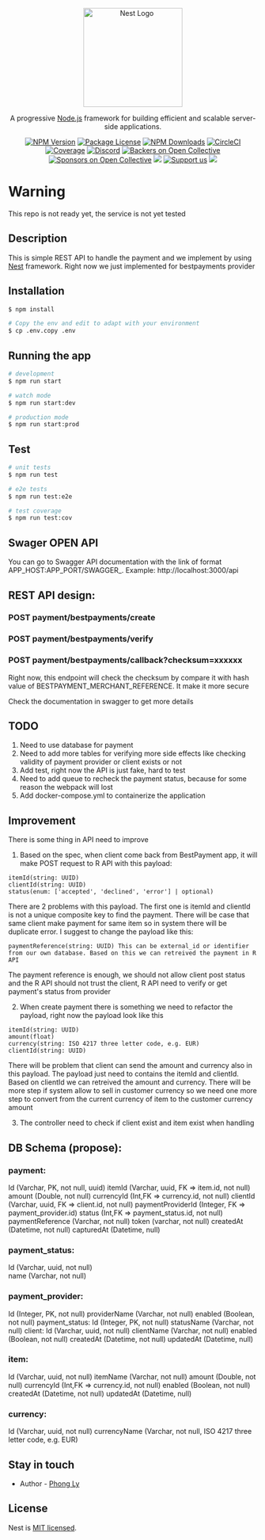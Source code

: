 <p align="center">
  <a href="http://nestjs.com/" target="blank"><img src="https://nestjs.com/img/logo-small.svg" width="200" alt="Nest Logo" /></a>
</p>

[circleci-image]: https://img.shields.io/circleci/build/github/nestjs/nest/master?token=abc123def456
[circleci-url]: https://circleci.com/gh/nestjs/nest

  <p align="center">A progressive <a href="http://nodejs.org" target="_blank">Node.js</a> framework for building efficient and scalable server-side applications.</p>
    <p align="center">
<a href="https://www.npmjs.com/~nestjscore" target="_blank"><img src="https://img.shields.io/npm/v/@nestjs/core.svg" alt="NPM Version" /></a>
<a href="https://www.npmjs.com/~nestjscore" target="_blank"><img src="https://img.shields.io/npm/l/@nestjs/core.svg" alt="Package License" /></a>
<a href="https://www.npmjs.com/~nestjscore" target="_blank"><img src="https://img.shields.io/npm/dm/@nestjs/common.svg" alt="NPM Downloads" /></a>
<a href="https://circleci.com/gh/nestjs/nest" target="_blank"><img src="https://img.shields.io/circleci/build/github/nestjs/nest/master" alt="CircleCI" /></a>
<a href="https://coveralls.io/github/nestjs/nest?branch=master" target="_blank"><img src="https://coveralls.io/repos/github/nestjs/nest/badge.svg?branch=master#9" alt="Coverage" /></a>
<a href="https://discord.gg/G7Qnnhy" target="_blank"><img src="https://img.shields.io/badge/discord-online-brightgreen.svg" alt="Discord"/></a>
<a href="https://opencollective.com/nest#backer" target="_blank"><img src="https://opencollective.com/nest/backers/badge.svg" alt="Backers on Open Collective" /></a>
<a href="https://opencollective.com/nest#sponsor" target="_blank"><img src="https://opencollective.com/nest/sponsors/badge.svg" alt="Sponsors on Open Collective" /></a>
  <a href="https://paypal.me/kamilmysliwiec" target="_blank"><img src="https://img.shields.io/badge/Donate-PayPal-ff3f59.svg"/></a>
    <a href="https://opencollective.com/nest#sponsor"  target="_blank"><img src="https://img.shields.io/badge/Support%20us-Open%20Collective-41B883.svg" alt="Support us"></a>
  <a href="https://twitter.com/nestframework" target="_blank"><img src="https://img.shields.io/twitter/follow/nestframework.svg?style=social&label=Follow"></a>
</p>
  <!--[![Backers on Open Collective](https://opencollective.com/nest/backers/badge.svg)](https://opencollective.com/nest#backer)
  [![Sponsors on Open Collective](https://opencollective.com/nest/sponsors/badge.svg)](https://opencollective.com/nest#sponsor)-->

# Warning
This repo is not ready yet, the service is not yet tested

## Description

This is simple REST API to handle the payment and we implement by using [Nest](https://github.com/nestjs/nest) framework. Right now we just implemented for bestpayments provider

## Installation

```bash
$ npm install

# Copy the env and edit to adapt with your environment
$ cp .env.copy .env
```

## Running the app

```bash
# development
$ npm run start

# watch mode
$ npm run start:dev

# production mode
$ npm run start:prod
```

## Test

```bash
# unit tests
$ npm run test

# e2e tests
$ npm run test:e2e

# test coverage
$ npm run test:cov
```

## Swager OPEN API
You can go to Swagger API documentation with the link of format APP_HOST:APP_PORT/SWAGGER_. Example: http://localhost:3000/api

## REST API design:

### POST payment/bestpayments/create

### POST payment/bestpayments/verify

### POST payment/bestpayments/callback?checksum=xxxxxx

Right now, this endpoint will check the checksum by compare it with hash value of BESTPAYMENT_MERCHANT_REFERENCE. It make it more secure

Check the documentation in swagger to get more details

## TODO

1. Need to use database for payment
2. Need to add more tables for verifying more side effects like checking validity of payment provider or client exists or not
3. Add test, right now the API is just fake, hard to test
4. Need to add queue to recheck the payment status, because for some reason the webpack will lost
5. Add docker-compose.yml to containerize the application

## Improvement
There is some thing in API need to improve

1. Based on the spec, when client come back from BestPayment app, it will make POST request to R API with this payload:

```
itemId(string: UUID)
clientId(string: UUID)
status(enum: ['accepted', 'declined', 'error'] | optional)
```

There are 2 problems with this payload. The first one is itemId and clientId is not a unique composite key to find the payment. There will be case that
same client make payment for same item so in system there will be duplicate error. I suggest to change the payload like this:

```
paymentReference(string: UUID) This can be external_id or identifier from our own database. Based on this we can retreived the payment in R API
```
The payment reference is enough, we should not allow client post status and the R API should not trust the client, R API need to verify or get payment's status from provider

2. When create payment there is something we need to refactor the payload, right now the payload look like this
   
```
itemId(string: UUID)
amount(float)
currency(string: ISO 4217 three letter code, e.g. EUR)
clientId(string: UUID)
```
There will be problem that client can send the amount and currency also in this payload. The payload just need to contains the itemId and clientId. Based on clientId we can retreived the
amount and currency. There will be more step if system allow to sell in customer currency so we need one more step to convert from the current currency of item to the customer currency amount

3. The controller need to check if client exist and item exist when handling

## DB Schema (propose):
### payment:
Id (Varchar, PK, not null, uuid)
itemId (Varchar, uuid, FK => item.id, not null)
amount (Double, not null)
currencyId (Int,FK => currency.id, not null)
clientId (Varchar, uuid, FK => client.id, not null)
paymentProviderId (Integer, FK => payment_provider.id)
status (Int,FK => payment_status.id, not null)
paymentReference (Varchar, not null)
token (varchar, not null)
createdAt (Datetime, not null)
capturedAt (Datetime, null)

### payment_status:
Id (Varchar, uuid, not null)  
name (Varchar, not null)  

### payment_provider:
Id (Integer, PK, not null)
providerName (Varchar, not null)
enabled (Boolean, not null)
payment_status:
Id (Integer, PK, not null)
statusName (Varchar, not null)
client:
Id (Varchar, uuid, not null)
clientName (Varchar, not null)
enabled (Boolean, not null)
createdAt (Datetime, not null)
updatedAt (Datetime, null)

### item:
Id (Varchar, uuid, not null)
itemName (Varchar, not null)
amount (Double, not null)
currencyId (Int,FK => currency.id, not null)
enabled (Boolean, not null)
createdAt (Datetime, not null)
updatedAt (Datetime, null)

### currency:
Id (Varchar, uuid, not null)
currencyName (Varchar, not null, ISO 4217 three letter code, e.g. EUR)

## Stay in touch

- Author - [Phong Ly](lyquocphong@gmail.com)

## License

Nest is [MIT licensed](LICENSE).
